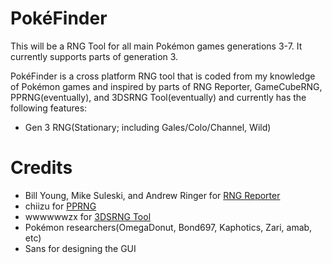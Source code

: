 # PokéFinder

This will be a RNG Tool for all main Pokémon games generations 3-7. It currently supports parts of generation 3.

PokéFinder is a cross platform RNG tool that is coded from my knowledge of Pokémon games and inspired by parts of RNG Reporter, GameCubeRNG, PPRNG(eventually), and 3DSRNG Tool(eventually) and currently has the following features:
- Gen 3 RNG(Stationary; including Gales/Colo/Channel, Wild)

# Credits
- Bill Young, Mike Suleski, and Andrew Ringer for [RNG Reporter](https://github.com/Slashmolder/RNGReporter)
- chiizu for [PPRNG](https://github.com/chiizu/PPRNG)
- wwwwwwzx for [3DSRNG Tool](https://github.com/wwwwwwzx/3DSRNGTool)
- Pokémon researchers(OmegaDonut, Bond697, Kaphotics, Zari, amab, etc)
- Sans for designing the GUI